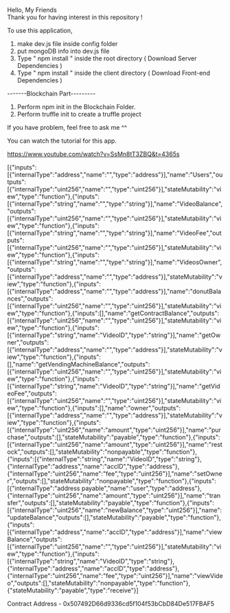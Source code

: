 Hello, My Friends  
Thank you for having interest in this repository ! 

To use this application, 

1. make dev.js file inside config folder 
2. put mongoDB info into dev.js file 
3. Type  " npm install " inside the root directory  ( Download Server Dependencies ) 
4. Type " npm install " inside the client directory ( Download Front-end Dependencies )

-------Blockchain Part---------

1. Perform npm init in the Blockchain Folder.
2. Perform truffle init to create a truffle project

If you have problem, feel free to ask me ^^ 

You can watch the tutorial for this app.

https://www.youtube.com/watch?v=SsMn8tT3ZBQ&t=4365s

[{"inputs":[{"internalType":"address","name":"","type":"address"}],"name":"Users","outputs":[{"internalType":"uint256","name":"","type":"uint256"}],"stateMutability":"view","type":"function"},{"inputs":[{"internalType":"string","name":"","type":"string"}],"name":"VideoBalance","outputs":[{"internalType":"uint256","name":"","type":"uint256"}],"stateMutability":"view","type":"function"},{"inputs":[{"internalType":"string","name":"","type":"string"}],"name":"VideoFee","outputs":[{"internalType":"uint256","name":"","type":"uint256"}],"stateMutability":"view","type":"function"},{"inputs":[{"internalType":"string","name":"","type":"string"}],"name":"VideosOwner","outputs":[{"internalType":"address","name":"","type":"address"}],"stateMutability":"view","type":"function"},{"inputs":[{"internalType":"address","name":"","type":"address"}],"name":"donutBalances","outputs":[{"internalType":"uint256","name":"","type":"uint256"}],"stateMutability":"view","type":"function"},{"inputs":[],"name":"getContractBalance","outputs":[{"internalType":"uint256","name":"","type":"uint256"}],"stateMutability":"view","type":"function"},{"inputs":[{"internalType":"string","name":"VideoID","type":"string"}],"name":"getOwner","outputs":[{"internalType":"address","name":"","type":"address"}],"stateMutability":"view","type":"function"},{"inputs":[],"name":"getVendingMachineBalance","outputs":[{"internalType":"uint256","name":"","type":"uint256"}],"stateMutability":"view","type":"function"},{"inputs":[{"internalType":"string","name":"VideoID","type":"string"}],"name":"getVideoFee","outputs":[{"internalType":"uint256","name":"","type":"uint256"}],"stateMutability":"view","type":"function"},{"inputs":[],"name":"owner","outputs":[{"internalType":"address","name":"","type":"address"}],"stateMutability":"view","type":"function"},{"inputs":[{"internalType":"uint256","name":"amount","type":"uint256"}],"name":"purchase","outputs":[],"stateMutability":"payable","type":"function"},{"inputs":[{"internalType":"uint256","name":"amount","type":"uint256"}],"name":"restock","outputs":[],"stateMutability":"nonpayable","type":"function"},{"inputs":[{"internalType":"string","name":"VideoID","type":"string"},{"internalType":"address","name":"accID","type":"address"},{"internalType":"uint256","name":"fee","type":"uint256"}],"name":"setOwner","outputs":[],"stateMutability":"nonpayable","type":"function"},{"inputs":[{"internalType":"address payable","name":"user","type":"address"},{"internalType":"uint256","name":"amount","type":"uint256"}],"name":"transfer","outputs":[],"stateMutability":"payable","type":"function"},{"inputs":[{"internalType":"uint256","name":"newBalance","type":"uint256"}],"name":"updateBalance","outputs":[],"stateMutability":"payable","type":"function"},{"inputs":[{"internalType":"address","name":"accID","type":"address"}],"name":"viewBalance","outputs":[{"internalType":"uint256","name":"","type":"uint256"}],"stateMutability":"view","type":"function"},{"inputs":[{"internalType":"string","name":"VideoID","type":"string"},{"internalType":"address","name":"accID","type":"address"},{"internalType":"uint256","name":"fee","type":"uint256"}],"name":"viewVideo","outputs":[],"stateMutability":"nonpayable","type":"function"},{"stateMutability":"payable","type":"receive"}]



Contract Address - 0x507492D66d9336cd5f104f53bCbD84De517FBAF5

